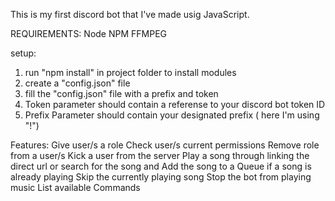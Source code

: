 This is my first discord bot that I've made usig JavaScript.

REQUIREMENTS:
Node
NPM
FFMPEG

setup:

1. run "npm install" in project folder to install modules
2. create a "config.json" file
3. fill the "config.json" file with a prefix and token
4. Token parameter should contain a referense to your discord bot token ID
5. Prefix Parameter should contain your designated prefix ( here I'm using "!")

Features:
Give user/s a role
Check user/s current permissions
Remove role from a user/s
Kick a user from the server
Play a song through linking the direct url or search for the song and Add the song to a Queue if a song is already playing
Skip the currently playing song
Stop the bot from playing music
List available Commands
